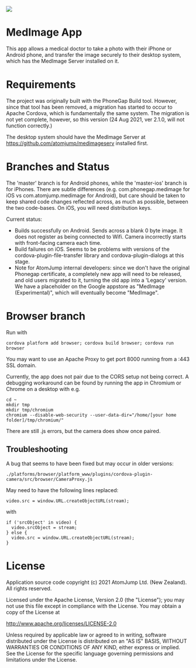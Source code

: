 <img src="http://medimage.co.nz/wp-content/uploads/2018/04/icon-60.png">

# MedImage App

This app allows a medical doctor to take a photo with their iPhone or Android phone, and transfer the image
securely to their desktop system, which has the MedImage Server installed on it.

# Requirements

The project was originally built with the PhoneGap Build tool.
However, since that tool has been removed, a migration has started to occur
to Apache Cordova, which is fundamentally the same system. The migration
is not yet complete, however, so this version (24 Aug 2021, ver 2.1.0, will not function correctly.)

The desktop system should have the MedImage Server at https://github.com/atomjump/medimageserv installed first.


# Branches and Status


The 'master' branch is for Android phones, while the 'master-ios' branch is for iPhones. There are subtle differences (e.g. com.phonegap.medimage for iOS vs com.atomjump.medimage for Android), but care should be taken to keep shared code changes reflected across, as much as possible, between the two code-bases.
On iOS, you will need distribution keys.

Current status:

* Builds successfully on Android. Sends across a blank 0 byte image. It does not register as being connected to Wifi. Camera incorrectly starts with front-facing camera each time.
* Build failures on iOS. Seems to be problems with versions of the cordova-plugin-file-transfer library and cordova-plugin-dialogs at this stage.
* Note for AtomJump internal developers: since we don't have the original Phonegap certificate, a completely new app will need to be released, and old users migrated to it, turning the old app into a 'Legacy' version. We have a placeholder on the Google appstore as "MedImage (Experimental)", which will eventually become "MedImage". 

# Browser branch

Run with 
```
cordova platform add browser; cordova build browser; cordova run browser
```
You may want to use an Apache Proxy to get port 8000 running from a :443 SSL domain.

Currently, the app does not pair due to the CORS setup not being correct. A debugging workaround can be found by running the app in Chromium or Chrome on a desktop with e.g.
```
cd ~
mkdir tmp
mkdir tmp/chromium
chromium --disable-web-security --user-data-dir="/home/[your home folder]/tmp/chromium/"
```
There are still .js errors, but the camera does show once paired.


## Troubleshooting

A bug that seems to have been fixed but may occur in older versions:
```
./platforms/browser/platform_www/plugins/cordova-plugin-camera/src/browser/CameraProxy.js
```
May need to have the following lines replaced:
```
video.src = window.URL.createObjectURL(stream);
```

with 
```
if ('srcObject' in video) {
  video.srcObject = stream;
} else {
  video.src = window.URL.createObjectURL(stream);
}
```



# License

Application source code copyright (c) 2021 AtomJump Ltd. (New Zealand). All rights reserved.


Licensed under the Apache License, Version 2.0 (the "License");
you may not use this file except in compliance with the License.
You may obtain a copy of the License at

http://www.apache.org/licenses/LICENSE-2.0

Unless required by applicable law or agreed to in writing, software
distributed under the License is distributed on an "AS IS" BASIS,
WITHOUT WARRANTIES OR CONDITIONS OF ANY KIND, either express or implied.
See the License for the specific language governing permissions and
limitations under the License.



